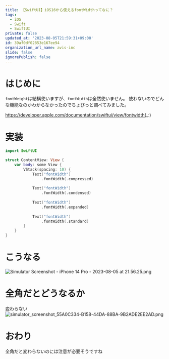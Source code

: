 ```yaml
---
title: 【SwiftUI】iOS16から使えるfontWidthってなに？
tags:
  - iOS
  - Swift
  - SwiftUI
private: false
updated_at: '2023-08-05T21:59:31+09:00'
id: 39af0df02853e167ee94
organization_url_name: avis-inc
slide: false
ignorePublish: false
---
```

# はじめに
`fontWeight`は結構使いますが、`fontWidth`は全然使いません。
使わないのでどんな機能なのかわからなかったのでちょびっと調べてみました。

https://developer.apple.com/documentation/swiftui/view/fontwidth(_:)

# 実装
```swift
import SwiftUI

struct ContentView: View {
    var body: some View {
        VStack(spacing: 10) {
            Text("fontWidth")
                .fontWidth(.compressed)
            
            Text("fontWidth")
                .fontWidth(.condensed)
            
            Text("fontWidth")
                .fontWidth(.expanded)
            
            Text("fontWidth")
                .fontWidth(.standard)
        }
    }
}
```

# こうなる
![Simulator Screenshot - iPhone 14 Pro - 2023-08-05 at 21.56.25.png](https://qiita-image-store.s3.ap-northeast-1.amazonaws.com/0/1745371/c40051b4-8db1-ac84-fc1d-9bf67c4d1f5c.png)

# 全角だとどうなるか
変わらない
![simulator_screenshot_55A0C334-B158-44DA-88BA-9B2ADE2EE2AD.png](https://qiita-image-store.s3.ap-northeast-1.amazonaws.com/0/1745371/872db9ed-4ccd-7e45-22b0-708cbafb3b01.png)

# おわり
全角だと変わらないのには注意が必要そうですね
